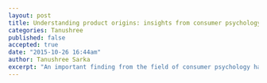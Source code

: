 ```yaml
---
layout: post
title: Understanding product origins: insights from consumer psychology
categories: Tanushree
published: false
accepted: true
date: "2015-10-26 16:44am"
author: Tanushree Sarka
excerpt: "An important finding from the field of consumer psychology has been that consumers, when evaluating products, do not just base their judgments on factors intrinsic to the product, such as quality, but are also influenced by extrinsic factors such as price and brand reputation".
---
```

